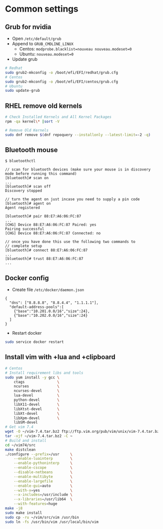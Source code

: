 # Common settings

## Grub for nvidia

- Open `/etc/default/grub`
- Append to `GRUB_CMDLINE_LINUX`
  - Centos: `modprobe.blacklist=nouveau nouveau.modeset=0`
  - Ubuntu: `nouveau.modeset=0`
- Update grub

```bash
# Redhat
sudo grub2-mkconfig -o /boot/efi/EFI/redhat/grub.cfg
# Centos
sudo grub2-mkconfig -o /boot/efi/EFI/centos/grub.cfg
# Ubuntu
sudo update-grub
```

## RHEL remove old kernels

```bash
# Check Installed Kernels and All Kernel Packages
rpm -qa kernel\* |sort -V

# Remove Old Kernels
sudo dnf remove $(dnf repoquery --installonly --latest-limit=-2 -q)
```

## Bluetooth mouse

```
$ bluetoothctl

// scan for bluetooth devices (make sure your mouse is in discovery mode before running this command)
[bluetooth]# scan on
...
[bluetooth]# scan off
Discovery stopped

// turn the agent on just incase you need to supply a pin code
[bluetooth]# agent on
Agent registered

[bluetooth]# pair 88:E7:A6:06:FC:87
...
[CHG] Device 88:E7:A6:06:FC:87 Paired: yes
Pairing successful
[CHG] Device 88:E7:A6:06:FC:87 Connected: no

// once you have done this use the following two commands to
// complete setup
[bluetooth]# connect 88:E7:A6:06:FC:87
...
[bluetooth]# trust 88:E7:A6:06:FC:87
...
```

## Docker config

- Create file `/etc/docker/daemon.json`

```
{
  "dns": ["8.8.8.8", "8.8.4.4", "1.1.1.1"],
  "default-address-pools":[
    {"base":"10.201.0.0/16","size":24},
    {"base":"10.202.0.0/16","size":24}
  ]
}
```

- Restart docker

```bash
sudo service docker restart
```

## Install vim with +lua and +clipboard

```bash
# Centos
# Install requirement libs and tools
sudo yum install -y gcc \
    ctags               \
    ncurses             \
    ncurses-devel       \
    lua-devel           \
    python-devel        \
    libX11-devel        \
    libXtst-devel       \
    libXt-devel         \
    libXpm-devel        \
    libSM-devel
# Get vim 7.4
wget -O ~/vim-7.4.tar.bz2 ftp://ftp.vim.org/pub/vim/unix/vim-7.4.tar.bz2
tar -xjf ~/vim-7.4.tar.bz2 -C ~
# Build and install
cd ~/vim74/src
make distclean
./configure --prefix=/usr     \
    --enable-luainterp        \
    --enable-pythoninterp     \
    --enable-cscope           \
    --disable-netbeans        \
    --enable-multibyte        \
    --enable-largefile        \
    --enable-gui=auto         \
    --with-x=yes              \
    --x-includes=/usr/include \
    --x-libraries=/usr/lib64  \
    --with-features=huge
make -j8
sudo make install
sudo cp -ru ~/vim/src/vim /usr/bin
sudo ln -fs /usr/bin/vim /usr/local/bin/vim

```
